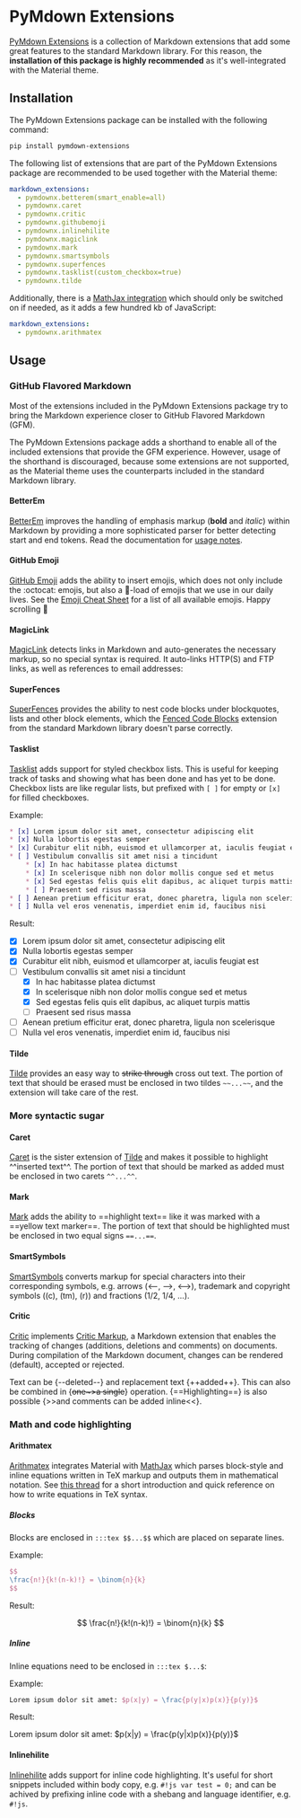 # PyMdown Extensions

[PyMdown Extensions][1] is a collection of Markdown extensions that add some
great features to the standard Markdown library. For this reason, the
**installation of this package is highly recommended** as it's well-integrated
with the Material theme.

  [1]: http://facelessuser.github.io/pymdown-extensions/

## Installation

The PyMdown Extensions package can be installed with the following command:

``` sh
pip install pymdown-extensions
```

The following list of extensions that are part of the PyMdown Extensions package
are recommended to be used together with the Material theme:

``` yaml
markdown_extensions:
  - pymdownx.betterem(smart_enable=all)
  - pymdownx.caret
  - pymdownx.critic
  - pymdownx.githubemoji
  - pymdownx.inlinehilite
  - pymdownx.magiclink
  - pymdownx.mark
  - pymdownx.smartsymbols
  - pymdownx.superfences
  - pymdownx.tasklist(custom_checkbox=true)
  - pymdownx.tilde
```

Additionally, there is a [MathJax integration](#arithmatex) which should only
be switched on if needed, as it adds a few hundred kb of JavaScript:

``` yaml
markdown_extensions:
  - pymdownx.arithmatex
```

## Usage

### GitHub Flavored Markdown

Most of the extensions included in the PyMdown Extensions package try to bring
the Markdown experience closer to GitHub Flavored Markdown (GFM).

The PyMdown Extensions package adds a shorthand to enable all of the included
extensions that provide the GFM experience. However, usage of the shorthand is
discouraged, because some extensions are not supported, as the Material theme
uses the counterparts included in the standard Markdown library.

#### BetterEm

[BetterEm][2] improves the handling of emphasis markup (**bold** and *italic*)
within Markdown by providing a more sophisticated parser for better detecting
start and end tokens. Read the documentation for [usage notes][3].

  [2]: https://facelessuser.github.io/pymdown-extensions/extensions/betterem/
  [3]: https://facelessuser.github.io/pymdown-extensions/usage_notes/

#### GitHub Emoji

[GitHub Emoji][4] adds the ability to insert emojis, which does not only
include the :octocat: emojis, but also a :shit:-load of emojis that we use in
our daily lives. See the [Emoji Cheat Sheet][5] for a list of all available
emojis. Happy scrolling :tada:

  [4]: https://facelessuser.github.io/pymdown-extensions/extensions/githubemoji/
  [5]: http://www.webpagefx.com/tools/emoji-cheat-sheet/

#### MagicLink

[MagicLink][6] detects links in Markdown and auto-generates the necessary
markup, so no special syntax is required. It auto-links HTTP(S) and FTP links,
as well as references to email addresses:

  [6]: https://facelessuser.github.io/pymdown-extensions/extensions/magiclink/

#### SuperFences

[SuperFences][7] provides the ability to nest code blocks under blockquotes,
lists and other block elements, which the [Fenced Code Blocks][8] extension
from the standard Markdown library doesn't parse correctly.

  [7]: https://facelessuser.github.io/pymdown-extensions/extensions/superfences/
  [8]: https://pythonhosted.org/Markdown/extensions/fenced_code_blocks.html

#### Tasklist

[Tasklist][9] adds support for styled checkbox lists. This is useful for
keeping track of tasks and showing what has been done and has yet to be done.
Checkbox lists are like regular lists, but prefixed with `[ ]` for empty or
`[x]` for filled checkboxes.

Example:

``` markdown
* [x] Lorem ipsum dolor sit amet, consectetur adipiscing elit
* [x] Nulla lobortis egestas semper
* [x] Curabitur elit nibh, euismod et ullamcorper at, iaculis feugiat est
* [ ] Vestibulum convallis sit amet nisi a tincidunt
    * [x] In hac habitasse platea dictumst
    * [x] In scelerisque nibh non dolor mollis congue sed et metus
    * [x] Sed egestas felis quis elit dapibus, ac aliquet turpis mattis
    * [ ] Praesent sed risus massa
* [ ] Aenean pretium efficitur erat, donec pharetra, ligula non scelerisque
* [ ] Nulla vel eros venenatis, imperdiet enim id, faucibus nisi
```

Result:

* [x] Lorem ipsum dolor sit amet, consectetur adipiscing elit
* [x] Nulla lobortis egestas semper
* [x] Curabitur elit nibh, euismod et ullamcorper at, iaculis feugiat est
* [ ] Vestibulum convallis sit amet nisi a tincidunt
    * [x] In hac habitasse platea dictumst
    * [x] In scelerisque nibh non dolor mollis congue sed et metus
    * [x] Sed egestas felis quis elit dapibus, ac aliquet turpis mattis
    * [ ] Praesent sed risus massa
* [ ] Aenean pretium efficitur erat, donec pharetra, ligula non scelerisque
* [ ] Nulla vel eros venenatis, imperdiet enim id, faucibus nisi

[9]: https://facelessuser.github.io/pymdown-extensions/extensions/tasklist/

#### Tilde

[Tilde][10] provides an easy way to ~~strike through~~ cross out text.
The portion of text that should be erased must be enclosed in two tildes
`~~...~~`, and the extension will take care of the rest.

  [10]: https://facelessuser.github.io/pymdown-extensions/extensions/tilde/

### More syntactic sugar

#### Caret

[Caret][11] is the sister extension of [Tilde](#tilde) and makes it possible to
highlight ^^inserted text^^. The portion of text that should be marked as added
must be enclosed in two carets `^^...^^`.

  [11]: https://facelessuser.github.io/pymdown-extensions/extensions/caret/

#### Mark

[Mark][12] adds the ability to ==highlight text== like it was marked with a
==yellow text marker==. The portion of text that should be highlighted must be
enclosed in two equal signs `==...==`.

  [12]: https://facelessuser.github.io/pymdown-extensions/extensions/mark/

#### SmartSymbols

[SmartSymbols][13] converts markup for special characters into their
corresponding symbols, e.g. arrows (<--, -->, <-->), trademark and copyright
symbols ((c), (tm), (r)) and fractions (1/2, 1/4, ...).

  [13]: https://facelessuser.github.io/pymdown-extensions/extensions/smartsymbols/

#### Critic

[Critic][14] implements [Critic Markup][15], a Markdown extension that enables
the tracking of changes (additions, deletions and comments) on documents.
During compilation of the Markdown document, changes can be rendered (default),
accepted or rejected.

Text can be {--deleted--} and replacement text {++added++}. This can also be
combined in {~~one~>a single~~} operation. {==Highlighting==} is also possible
{>>and comments can be added inline<<}.

  [14]: https://facelessuser.github.io/pymdown-extensions/extensions/critic/
  [15]: http://criticmarkup.com/

### Math and code highlighting

#### Arithmatex

[Arithmatex][16] integrates Material with [MathJax][17] which parses
block-style and inline equations written in TeX markup and outputs them in
mathematical notation. See [this thread][18] for a short introduction and quick
reference on how to write equations in TeX syntax.

  [16]: https://facelessuser.github.io/pymdown-extensions/extensions/arithmatex/
  [17]: https://www.mathjax.org/
  [18]: http://meta.math.stackexchange.com/questions/5020/

##### Blocks

Blocks are enclosed in `:::tex $$...$$` which are placed on separate lines.

Example:

``` tex
$$
\frac{n!}{k!(n-k)!} = \binom{n}{k}
$$
```

Result:

$$
\frac{n!}{k!(n-k)!} = \binom{n}{k}
$$

##### Inline

Inline equations need to be enclosed in `:::tex $...$`:

Example:

``` tex
Lorem ipsum dolor sit amet: $p(x|y) = \frac{p(y|x)p(x)}{p(y)}$
```

Result:

Lorem ipsum dolor sit amet: $p(x|y) = \frac{p(y|x)p(x)}{p(y)}$

#### Inlinehilite

[Inlinehilite][19] adds support for inline code highlighting. It's useful for
short snippets included within body copy, e.g. `#!js var test = 0;` and can be
achived by prefixing inline code with a shebang and language identifier,
e.g. `#!js`.

  [19]: https://facelessuser.github.io/pymdown-extensions/extensions/inlinehilite/
